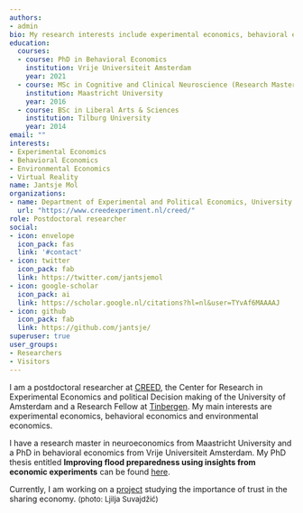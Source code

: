 ```yaml
---
authors:
- admin
bio: My research interests include experimental economics, behavioral economics and virtual reality.
education:
  courses:
  - course: PhD in Behavioral Economics
    institution: Vrije Universiteit Amsterdam
    year: 2021
  - course: MSc in Cognitive and Clinical Neuroscience (Research Master, Neuroeconomics)
    institution: Maastricht University
    year: 2016
  - course: BSc in Liberal Arts & Sciences
    institution: Tilburg University
    year: 2014
email: ""
interests:
- Experimental Economics
- Behavioral Economics
- Environmental Economics
- Virtual Reality
name: Jantsje Mol
organizations:
- name: Department of Experimental and Political Economics, University of Amsterdam
  url: "https://www.creedexperiment.nl/creed/"
role: Postdoctoral researcher
social:
- icon: envelope
  icon_pack: fas
  link: '#contact'
- icon: twitter
  icon_pack: fab
  link: https://twitter.com/jantsjemol
- icon: google-scholar
  icon_pack: ai
  link: https://scholar.google.nl/citations?hl=nl&user=TYvAf6MAAAAJ
- icon: github
  icon_pack: fab
  link: https://github.com/jantsje/
superuser: true
user_groups:
- Researchers
- Visitors
---
```


I am a postdoctoral researcher at [CREED](https://www.creedexperiment.nl/creed/), the Center for Research in Experimental Economics and political Decision making of the University of Amsterdam and a Research Fellow at [Tinbergen](https://www.tinbergen.nl). My main interests are experimental economics, behavioral economics and environmental economics. 

I have a research master in neuroeconomics from Maastricht University and a PhD in behavioral economics from Vrije Universiteit Amsterdam. My PhD thesis entitled **Improving flood preparedness using insights from economic experiments** can be found [here](https://research.vu.nl/en/publications/improving-flood-preparedness-using-insights-from-economic-experim). 

Currently, I am working on a [project](https://behavioralethics.org/project/trustpath/) studying the importance of trust in the sharing economy.
<font size="2">(photo: Ljilja Suvajdžić)</font>
